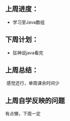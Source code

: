## 上周进度：

- 学习至Java数组

## 下周计划：

- 狂神说java看完

## 上周总结：

​     感觉还行，单周课余时间少

## 上周自学反映的问题

   有点懒，下周一定

